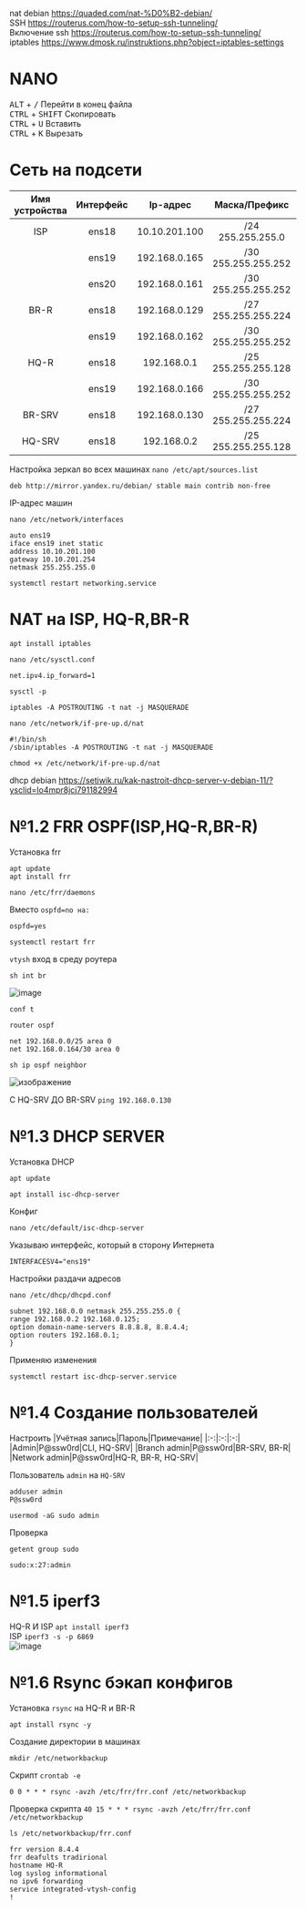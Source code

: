 <!--
<b> </b> - полужирный
<blockquote>fhaufwhuhf</blockquote> - цитаты
https://html5book.ru/html-tags/ HTML-ТЕГИ
<code> </code> - МОНОШИРИННЫЙ ТЕКСТ


























-->

nat debian https://quaded.com/nat-%D0%B2-debian/  
SSH https://routerus.com/how-to-setup-ssh-tunneling/  
Включение ssh https://routerus.com/how-to-setup-ssh-tunneling/  
iptables https://www.dmosk.ru/instruktions.php?object=iptables-settings  

# NANO
<kbd>ALT</kbd> + <kbd>/</kbd> Перейти в конец файла  
<kbd>CTRL</kbd> + <kbd>SHIFT</kbd> Скопировать  
<kbd>CTRL</kbd> + <kbd>U</kbd> Вставить  
<kbd>CTRL</kbd> + <kbd>K</kbd> Вырезать  

# Сеть на подсети

|Имя устройства |Интерфейс |Ip-адрес |Маска/Префикс |Шлюз |
|:-:|:-:|:-:|:-:|:-:|
|ISP|ens18|10.10.201.100|/24 255.255.255.0|10.10.201.254|
||ens19|192.168.0.165|/30 255.255.255.252|              |
||ens20|192.168.0.161|/30 255.255.255.252||
|BR-R|ens18|192.168.0.129|/27 255.255.255.224||
||ens19|192.168.0.162|/30 255.255.255.252|192.168.0.161|
|HQ-R|ens18|192.168.0.1|/25 255.255.255.128||
||ens19|192.168.0.166|/30 255.255.255.252|192.168.0.165|
|BR-SRV|ens18|192.168.0.130|/27 255.255.255.224|192.168.0.129|
|HQ-SRV|ens18|192.168.0.2|/25 255.255.255.128|192.168.0.1|

Настройка зеркал во всех машинах `nano /etc/apt/sources.list`
```
deb http://mirror.yandex.ru/debian/ stable main contrib non-free
```
IP-адрес машин
```
nano /etc/network/interfaces
```

```
auto ens19
iface ens19 inet static
address 10.10.201.100
gateway 10.10.201.254
netmask 255.255.255.0
```
```
systemctl restart networking.service
```
# NAT на ISP, HQ-R,BR-R
```
apt install iptables
```
```
nano /etc/sysctl.conf
```
```
net.ipv4.ip_forward=1
```
```
sysctl -p
```
```
iptables -A POSTROUTING -t nat -j MASQUERADE
```
```
nano /etc/network/if-pre-up.d/nat
```
```
#!/bin/sh
/sbin/iptables -A POSTROUTING -t nat -j MASQUERADE
```
```
chmod +x /etc/network/if-pre-up.d/nat
```
dhcp debian https://setiwik.ru/kak-nastroit-dhcp-server-v-debian-11/?ysclid=lo4mpr8jcj791182994  

# №1.2 FRR OSPF(ISP,HQ-R,BR-R)
Установка frr
```
apt update
apt install frr
```
```
nano /etc/frr/daemons
```
Вместо `ospfd=no на:`
```
ospfd=yes
```
```
systemctl restart frr
```
`vtysh` вход в среду роутера
```
sh int br
```
![image](https://github.com/abdurrah1m/DEMO2024/assets/148451230/ca535ac1-459f-4acc-9fcb-83950433a26c)
```
conf t
```
```
router ospf
```
```
net 192.168.0.0/25 area 0
net 192.168.0.164/30 area 0
```
```
sh ip ospf neighbor
```
![изображение](https://github.com/abdurrah1m/DEMO2024/assets/148451230/fad7b59e-76ac-4052-abd0-56df80e51617)

С HQ-SRV ДО BR-SRV `ping 192.168.0.130`  


# №1.3 DHCP SERVER

Установка DHCP
```
apt update
```
```
apt install isc-dhcp-server
```
Конфиг 
```
nano /etc/default/isc-dhcp-server  
```
Указываю интерфейс, который в сторону Интернета 
```
INTERFACESV4="ens19"
```
Настройки раздачи адресов  
```
nano /etc/dhcp/dhcpd.conf
```

```
subnet 192.168.0.0 netmask 255.255.255.0 {
range 192.168.0.2 192.168.0.125;
option domain-name-servers 8.8.8.8, 8.8.4.4;
option routers 192.168.0.1;
}
```
Применяю изменения
```
systemctl restart isc-dhcp-server.service
```
# №1.4 Создание пользователей  
Настроить
|Учётная запись|Пароль|Примечание|
|:-:|:-:|:-:|
|Admin|P@ssw0rd|CLI, HQ-SRV|
|Branch admin|P@ssw0rd|BR-SRV, BR-R|
|Network admin|P@ssw0rd|HQ-R, BR-R, HQ-SRV|

Пользователь `admin` на `HQ-SRV`
```
adduser admin
P@ssw0rd
```
```
usermod -aG sudo admin
```
Проверка
```
getent group sudo
```
```
sudo:x:27:admin
```

# №1.5 iperf3
HQ-R И ISP `apt install iperf3`  
ISP `iperf3 -s -p 6869`  
![image](https://github.com/abdurrah1m/DEMO2024/assets/148451230/21d9e3c2-8d73-4b69-8615-5d2fb2a2b3b1)

# №1.6 Rsync бэкап конфигов
Установка `rsync` на HQ-R и BR-R
```
apt install rsync -y
```
Создание директории в машинах
```
mkdir /etc/networkbackup
```
Скрипт `crontab -e`
```
0 0 * * * rsync -avzh /etc/frr/frr.conf /etc/networkbackup
```
Проверка скрипта `40 15 * * * rsync -avzh /etc/frr/frr.conf /etc/networkbackup`
```
ls /etc/networkbackup/frr.conf
```

```
frr version 8.4.4
frr deafults tradirional
hostname HQ-R
log syslog informational
no ipv6 forwarding
service integrated-vtysh-config
!
```
